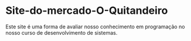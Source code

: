# Site-do-mercado-O-Quitandeiro
Este site é uma forma de avaliar nosso conhecimento em programação no nosso curso de desenvolvimento de sistemas.
